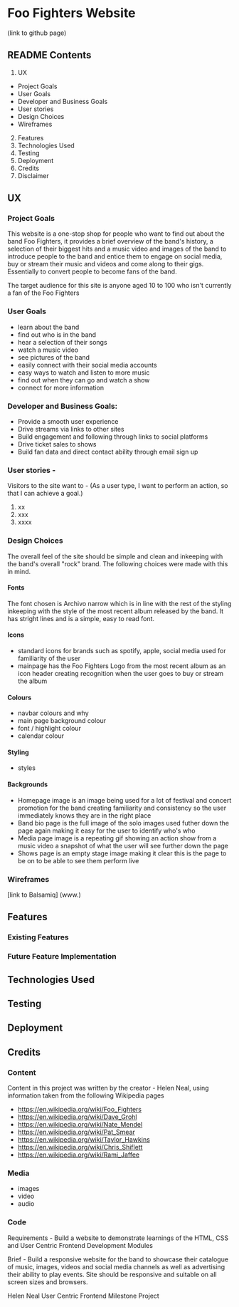 # Foo Fighters Website 

(link to github page)

## README Contents 
1. UX 
- Project Goals
- User Goals
- Developer and Business Goals
- User stories
- Design Choices 
- Wireframes
2. Features 
3. Technologies Used 
4. Testing 
5. Deployment 
6. Credits 
7. Disclaimer 


## UX

### Project Goals 

This website is a one-stop shop for people who want to find out about the band Foo Fighters, it provides a brief overview of the band's 
history, a selection of their biggest hits and a music video and images of the band to introduce people to the band and entice them to engage 
on social media, buy or stream their music and videos and come along to their gigs. Essentially to convert people to become fans of the band. 

The target audience for this site is anyone aged 10 to 100 who isn't currently a fan of the Foo Fighters 

### User Goals 

- learn about the band 
- find out who is in the band 
- hear a selection of their songs 
- watch a music video 
- see pictures of the band 
- easily connect with their social media accounts 
- easy ways to watch and listen to more music 
- find out when they can go and watch a show 
- connect for more information 

### Developer and Business Goals: 

- Provide a smooth user experience 
- Drive streams via links to other sites 
- Build engagement and following through links to social platforms 
- Drive ticket sales to shows 
- Build fan data and direct contact ability through email sign up 

### User stories - 

Visitors to the site want to - (As a user type, I want to perform an action, so that I can achieve a goal.)
1. xx 
2. xxx 
3. xxxx

### Design Choices 

The overall feel of the site should be simple and clean and inkeeping with the band's overall "rock" brand. 
The following choices were made with this in mind. 

#### Fonts 
The font chosen is Archivo narrow which is in line with the rest of the styling inkeeping with the style of the most 
recent album released by the band. It has stright lines and is a simple, easy to read font. 

#### Icons 

- standard icons for brands such as spotify, apple, social media used for familiarity of the user 
- mainpage has the Foo Fighters Logo from the most recent album as an icon header creating recognition when the user goes to buy or stream the album 

#### Colours

- navbar colours and why 
- main page background colour 
- font / highlight colour 
- calendar colour 

#### Styling 

- styles 

#### Backgrounds

- Homepage image is an image being used for a lot of festival and concert promotion for the band creating familiarity and consistency so the user immediately knows they are in the right place  
- Band bio page is the full image of the solo images used futher down the page again making it easy for the user to identify who's who 
- Media page image is a repeating gif showing an action show from a music video a snapshot of what the user will see further down the page 
- Shows page is an empty stage image making it clear this is the page to be on to be able to see them perform live 

### Wireframes 

[link to Balsamiq] (www.) 

## Features 

### Existing Features 

### Future Feature Implementation 

## Technologies Used  

## Testing

## Deployment 

## Credits 

### Content 
Content in this project was written by the creator - Helen Neal, using information taken from the following Wikipedia pages 
- <https://en.wikipedia.org/wiki/Foo_Fighters>
- <https://en.wikipedia.org/wiki/Dave_Grohl> 
- <https://en.wikipedia.org/wiki/Nate_Mendel>
- <https://en.wikipedia.org/wiki/Pat_Smear>
- <https://en.wikipedia.org/wiki/Taylor_Hawkins>
- <https://en.wikipedia.org/wiki/Chris_Shiflett>
- <https://en.wikipedia.org/wiki/Rami_Jaffee>

### Media 
 - images 
 - video  
 - audio 

### Code 




Requirements - Build a website to demonstrate learnings of the HTML, CSS and User Centric Frontend Development Modules 

  

Brief - Build a responsive website for the band to showcase their catalogue of music, images, videos and social media channels as well as 
advertising their ability to play events. Site should be responsive and suitable on all screen sizes and browsers. 






Helen Neal User Centric Frontend Milestone Project

